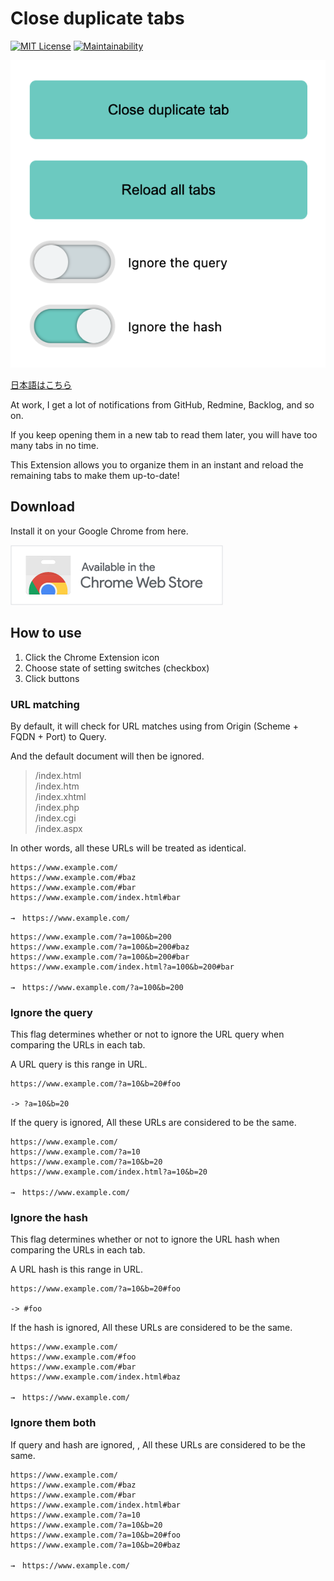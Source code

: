 # Close duplicate tabs

[![MIT License](http://img.shields.io/badge/license-MIT-blue.svg?style=flat)](LICENSE) [![Maintainability](https://api.codeclimate.com/v1/badges/6a4a32f68f2776d2710c/maintainability)](https://codeclimate.com/github/heppokofrontend/chrome-extension-close-duplicate-tabs/maintainability)

![](./images/main--en.png)

[日本語はこちら](./README--ja.md)

At work, I get a lot of notifications from GitHub, Redmine, Backlog, and so on.

If you keep opening them in a new tab to read them later, you will have too many tabs in no time.

This Extension allows you to organize them in an instant and reload the remaining tabs to make them up-to-date!

## Download

Install it on your Google Chrome from here.

[![Available in the Chrome Web Store](./images/iNEddTyWiMfLSwFD6qGq.png)](https://chrome.google.com/webstore/detail/close-duplicate-tab/ollnnjepahcgphpjjhcfohpelmpldghj)

## How to use

1. Click the Chrome Extension icon
2. Choose state of setting switches (checkbox)
3. Click buttons

### URL matching

By default, it will check for URL matches using from Origin (Scheme + FQDN + Port) to Query.

And the default document will then be ignored.

> /index.html  
> /index.htm  
> /index.xhtml  
> /index.php  
> /index.cgi  
> /index.aspx

In other words, all these URLs will be treated as identical.

```
https://www.example.com/
https://www.example.com/#baz
https://www.example.com/#bar
https://www.example.com/index.html#bar

→　https://www.example.com/
```

```
https://www.example.com/?a=100&b=200
https://www.example.com/?a=100&b=200#baz
https://www.example.com/?a=100&b=200#bar
https://www.example.com/index.html?a=100&b=200#bar

→　https://www.example.com/?a=100&b=200
```

### Ignore the query

This flag determines whether or not to ignore the URL query when comparing the URLs in each tab.

A URL query is this range in URL.

```
https://www.example.com/?a=10&b=20#foo

-> ?a=10&b=20
```

If the query is ignored, All these URLs are considered to be the same.

```
https://www.example.com/
https://www.example.com/?a=10
https://www.example.com/?a=10&b=20
https://www.example.com/index.html?a=10&b=20

→　https://www.example.com/
```

### Ignore the hash

This flag determines whether or not to ignore the URL hash when comparing the URLs in each tab.

A URL hash is this range in URL.

```
https://www.example.com/?a=10&b=20#foo

-> #foo
```

If the hash is ignored, All these URLs are considered to be the same.

```
https://www.example.com/
https://www.example.com/#foo
https://www.example.com/#bar
https://www.example.com/index.html#baz

→　https://www.example.com/
```

### Ignore them both

If query and hash are ignored, , All these URLs are considered to be the same.

```
https://www.example.com/
https://www.example.com/#baz
https://www.example.com/#bar
https://www.example.com/index.html#bar
https://www.example.com/?a=10
https://www.example.com/?a=10&b=20
https://www.example.com/?a=10&b=20#foo
https://www.example.com/?a=10&b=20#baz

→　https://www.example.com/
```
